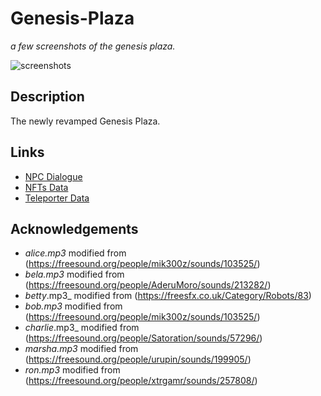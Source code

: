 # Genesis-Plaza

_a few screenshots of the genesis plaza._

![screenshots](https://github.com/decentraland-scenes/Genesis-Plaza/blob/master/screenshots/genesis-plaza-final.jpg)

## Description
The newly revamped Genesis Plaza.

## Links
- [NPC Dialogue](https://docs.google.com/spreadsheets/d/1cpD_T0jgLFA0zrU5izp5y60Q2nof2ok-Eof1mbTBfgE/edit?usp=sharing) 
- [NFTs Data](https://docs.google.com/spreadsheets/d/157IMZB91LFsBRnEofxlBO0nqjDAWLITOFLWnA414Pck/edit?usp=sharing)
- [Teleporter Data](https://docs.google.com/spreadsheets/d/1Hhv_B8lq9hDAmONi9iqcBRZXN2TIoaNx6SKs71Cfqj8/edit?usp=sharing)

## Acknowledgements
- _alice.mp3_ modified from (https://freesound.org/people/mik300z/sounds/103525/)
- _bela.mp3_ modified from (https://freesound.org/people/AderuMoro/sounds/213282/)
- _betty_.mp3_ modified from (https://freesfx.co.uk/Category/Robots/83)
- _bob.mp3_ modified from (https://freesound.org/people/mik300z/sounds/103525/) 
- _charlie_.mp3_ modified from (https://freesound.org/people/Satoration/sounds/57296/) 
- _marsha.mp3_ modified from (https://freesound.org/people/urupin/sounds/199905/)
- _ron.mp3_ modified from (https://freesound.org/people/xtrgamr/sounds/257808/)

